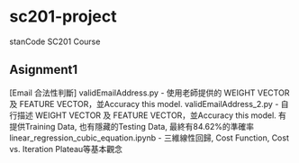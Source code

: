 # sc201-project
stanCode SC201 Course

## Asignment1
[Email 合法性判斷]
validEmailAddress.py - 使用老師提供的 WEIGHT VECTOR 及 FEATURE VECTOR，並Accuracy this model.
validEmailAddress_2.py - 自行描述 WEIGHT VECTOR 及 FEATURE VECTOR，並Accuracy this model. 有提供Training Data, 也有隱藏的Testing Data, 最終有84.62%的準確率
linear_regression_cubic_equation.ipynb - 三維線性回歸, Cost Function, Cost vs. Iteration Plateau等基本觀念
